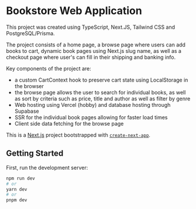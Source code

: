 # Bookstore Web Application

This project was created using TypeScript, Next.JS, Tailwind CSS and PostgreSQL/Prisma.

The project consists of a home page, a browse page where users can add books to cart, dynamic book pages using Next.js slug name, as well as a checkout page where user's can fill in their shipping and banking info.

Key components of the project are:
- a custom CartContext hook to preserve cart state using LocalStorage in the browser
- the browse page allows the user to search for individual books, as well as sort by criteria such as price, title and author as well as filter by genre
- Web hosting using Vercel (hobby) and database hosting through Supabase
- SSR for the individual book pages allowing for faster load times
- Client side data fetching for the browse page


This is a [Next.js](https://nextjs.org/) project bootstrapped with [`create-next-app`](https://github.com/vercel/next.js/tree/canary/packages/create-next-app).

## Getting Started

First, run the development server:

```bash
npm run dev
# or
yarn dev
# or
pnpm dev
```
